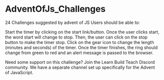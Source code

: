 # AdventOfJs_Challenges
24 Challenges suggested by advent of JS
Users should be able to:

Start the timer by clicking on the start link/button.
Once the user clicks start, the word start will change to stop. Then, the user can click on the stop button to make the timer stop.
Click on the gear icon to change the length (minutes and seconds) of the timer.
Once the timer finishes, the ring should change from green to red and an alert message is passed to the browser.

Need some support on this challenge? Join the Learn Build Teach Discord community. We have a separate channel set up specifically for the Advent of JavaScript.
